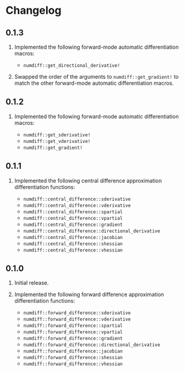 # Changelog

## 0.1.3

1. Implemented the following forward-mode automatic differentiation macros:

    - `numdiff::get_directional_derivative!`

1. Swapped the order of the arguments to `numdiff::get_gradient!` to match the other forward-mode automatic differentiation macros.

## 0.1.2

1. Implemented the following forward-mode automatic differentiation macros:

    - `numdiff::get_sderivative!`
    - `numdiff::get_vderivative!`
    - `numdiff::get_gradient!`

## 0.1.1

1. Implemented the following central difference approximation differentiation functions:

    - `numdiff::central_difference::sderivative`
    - `numdiff::central_difference::vderivative`
    - `numdiff::central_difference::spartial`
    - `numdiff::central_difference::vpartial`
    - `numdiff::central_difference::gradient`
    - `numdiff::central_difference::directional_derivative`
    - `numdiff::central_difference::jacobian`
    - `numdiff::central_difference::shessian`
    - `numdiff::central_difference::vhessian`

## 0.1.0

1. Initial release.
1. Implemented the following forward difference approximation differentiation functions:

    - `numdiff::forward_difference::sderivative`
    - `numdiff::forward_difference::vderivative`
    - `numdiff::forward_difference::spartial`
    - `numdiff::forward_difference::vpartial`
    - `numdiff::forward_difference::gradient`
    - `numdiff::forward_difference::directional_derivative`
    - `numdiff::forward_difference::jacobian`
    - `numdiff::forward_difference::shessian`
    - `numdiff::forward_difference::vhessian`